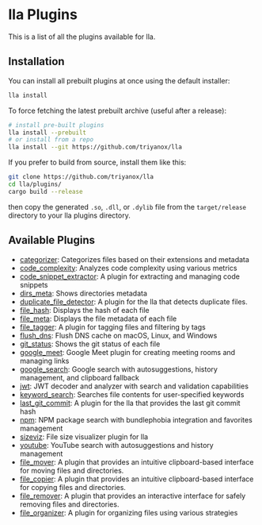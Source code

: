 # lla Plugins

This is a list of all the plugins available for lla.

## Installation

You can install all prebuilt plugins at once using the default installer:

```bash
lla install
```

To force fetching the latest prebuilt archive (useful after a release):

```bash
# install pre-built plugins
lla install --prebuilt
# or install from a repo
lla install --git https://github.com/triyanox/lla
```

If you prefer to build from source, install them like this:

```bash
git clone https://github.com/triyanox/lla
cd lla/plugins/
cargo build --release
```

then copy the generated `.so`, `.dll`, or `.dylib` file from the `target/release` directory to your lla plugins directory.

## Available Plugins

- [categorizer](https://github.com/chaqchase/lla/tree/main/plugins/categorizer): Categorizes files based on their extensions and metadata
- [code_complexity](https://github.com/chaqchase/lla/tree/main/plugins/code_complexity): Analyzes code complexity using various metrics
- [code_snippet_extractor](https://github.com/chaqchase/lla/tree/main/plugins/code_snippet_extractor): A plugin for extracting and managing code snippets
- [dirs_meta](https://github.com/chaqchase/lla/tree/main/plugins/dirs_meta): Shows directories metadata
- [duplicate_file_detector](https://github.com/chaqchase/lla/tree/main/plugins/duplicate_file_detector): A plugin for the lla that detects duplicate files.
- [file_hash](https://github.com/chaqchase/lla/tree/main/plugins/file_hash): Displays the hash of each file
- [file_meta](https://github.com/chaqchase/lla/tree/main/plugins/file_meta): Displays the file metadata of each file
- [file_tagger](https://github.com/chaqchase/lla/tree/main/plugins/file_tagger): A plugin for tagging files and filtering by tags
- [flush_dns](https://github.com/chaqchase/lla/tree/main/plugins/flush_dns): Flush DNS cache on macOS, Linux, and Windows
- [git_status](https://github.com/chaqchase/lla/tree/main/plugins/git_status): Shows the git status of each file
- [google_meet](https://github.com/chaqchase/lla/tree/main/plugins/google_meet): Google Meet plugin for creating meeting rooms and managing links
- [google_search](https://github.com/chaqchase/lla/tree/main/plugins/google_search): Google search with autosuggestions, history management, and clipboard fallback
- [jwt](https://github.com/chaqchase/lla/tree/main/plugins/jwt): JWT decoder and analyzer with search and validation capabilities
- [keyword_search](https://github.com/chaqchase/lla/tree/main/plugins/keyword_search): Searches file contents for user-specified keywords
- [last_git_commit](https://github.com/chaqchase/lla/tree/main/plugins/last_git_commit): A plugin for the lla that provides the last git commit hash
- [npm](https://github.com/chaqchase/lla/tree/main/plugins/npm): NPM package search with bundlephobia integration and favorites management
- [sizeviz](https://github.com/chaqchase/lla/tree/main/plugins/sizeviz): File size visualizer plugin for lla
- [youtube](https://github.com/chaqchase/lla/tree/main/plugins/youtube): YouTube search with autosuggestions and history management
- [file_mover](https://github.com/chaqchase/lla/tree/main/plugins/file_mover): A plugin that provides an intuitive clipboard-based interface for moving files and directories.
- [file_copier](https://github.com/chaqchase/lla/tree/main/plugins/file_copier): A plugin that provides an intuitive clipboard-based interface for copying files and directories.
- [file_remover](https://github.com/chaqchase/lla/tree/main/plugins/file_remover): A plugin that provides an interactive interface for safely removing files and directories.
- [file_organizer](https://github.com/chaqchase/lla/tree/main/plugins/file_organizer): A plugin for organizing files using various strategies
